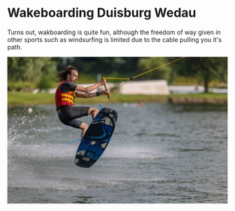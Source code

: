 # Wakeboarding Duisburg Wedau

Turns out, wakboarding is quite fun, although the freedom of way given in other sports such as windsurfing is limited due to the cable pulling you it's path.

</pre>
<div style="width: 100%" align=center>
    <img src="./2022-01-08 17.46.58.jpg">
</div>
</pre>
<p style="clear: both"></p>
